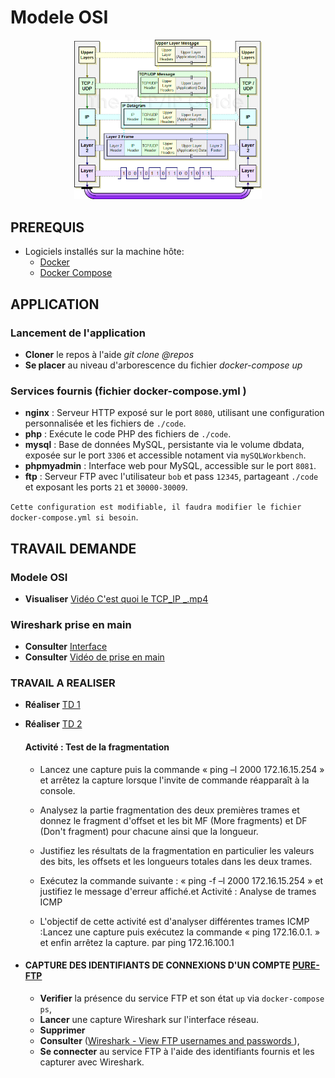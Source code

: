 
# Modele OSI 
<p align="center">
<img src="osi.png" alt="Photo de démonstration" width="300">
</p>


## PREREQUIS 
- Logiciels installés sur la machine hôte:
    - [Docker](https://docs.docker.com/install/) 
    - [Docker Compose](https://docs.docker.com/compose/install/)

## APPLICATION 
### Lancement de l'application
- **Cloner** le repos à l'aide *git clone @repos*
- **Se placer** au niveau d'arborescence du fichier *docker-compose up*

### Services fournis (fichier docker-compose.yml )

- **nginx** : Serveur HTTP exposé sur le port `8080`, utilisant une configuration personnalisée et les fichiers de `./code`.
- **php** : Exécute le code PHP des fichiers de `./code`.
- **mysql** : Base de données MySQL, persistante via le volume dbdata, exposée sur le port `3306` et accessible notament via `mySQLWorkbench`.
- **phpmyadmin** : Interface web pour MySQL, accessible sur le port `8081`.
- **ftp** : Serveur FTP avec l'utilisateur `bob` et pass `12345`, partageant `./code` et exposant les ports `21` et `30000-30009`.

`Cette configuration est modifiable, il faudra modifier le fichier docker-compose.yml si besoin`.

 ## TRAVAIL DEMANDE
 ### Modele OSI
 - **Visualiser** [Vidéo C'est quoi le TCP_IP _.mp4](https://drive.google.com/file/d/1YvrVi-OUch4QSDTG2ucONhIHlGuUWi6_/view?usp=sharing)

 ### Wireshark prise en main
 - **Consulter** [Interface](https://www.it-connect.fr/decouverte-de-linterface-de-wireshark/)
 - **Consulter** [Vidéo de prise en main](https://drive.google.com/file/d/13Q2XU9oKv6Eza9brkqgTODV2PSDz-XRr/view?usp=sharing)

 ### TRAVAIL A REALISER 
  - **Réaliser** [TD 1](https://github.com/JR-CIEL-1-RESEAU/OSI/archive/refs/tags/avec_zip.zip)
  - **Réaliser** [TD 2](https://github.com/user-attachments/files/18267633/TD_Sortie_reseau.zip)
    #### Activité : Test de la fragmentation

    - Lancez une capture puis la commande « ping –l 2000 172.16.15.254 » et arrêtez la capture lorsque l'invite de commande réapparaît à la console.

    - Analysez la partie fragmentation des deux premières trames et donnez le fragment d'offset et les bit MF (More fragments) et DF (Don't fragment) pour chacune ainsi que la longueur.

    - Justifiez les résultats de la fragmentation en particulier les valeurs des bits, les offsets et les longueurs totales dans les deux trames.

    - Exécutez la commande suivante : « ping -f –l 2000 172.16.15.254 » et justifiez le message d'erreur affiché.et Activité : Analyse de trames ICMP

    - L'objectif de cette activité est d'analyser différentes trames ICMP :Lancez une capture puis exécutez la commande « ping 172.16.0.1. » et enfin arrêtez la capture. par ping 172.16.100.1

 - ####  **CAPTURE DES IDENTIFIANTS DE CONNEXIONS D'UN COMPTE [PURE-FTP](https://github.com/stilliard/docker-pure-ftpd/blob/master/README.md#example-usage-once-inside)**
    - **Verifier** la présence du service FTP et son état `up` via `docker-compose ps`,
    - **Lancer** une capture Wireshark sur l'interface réseau.
    - **Supprimer** 
    - **Consulter** ([Wireshark - View FTP usernames and passwords ](https://www.freekb.net/Article?id=133)),
    - **Se connecter**  au service FTP à l'aide des identifiants fournis et les capturer avec Wireshark.







